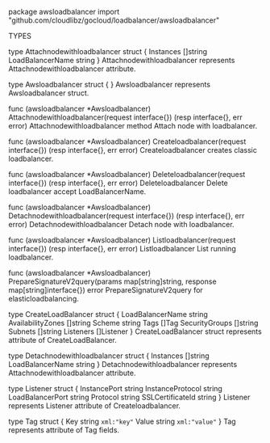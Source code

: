 package awsloadbalancer
    import "github.com/cloudlibz/gocloud/loadbalancer/awsloadbalancer"


TYPES

type Attachnodewithloadbalancer struct {
    Instances        []string
    LoadBalancerName string
}
    Attachnodewithloadbalancer represents Attachnodewithloadbalancer
    attribute.

type Awsloadbalancer struct {
}
    Awsloadbalancer represents Awsloadbalancer struct.

func (awsloadbalancer *Awsloadbalancer) Attachnodewithloadbalancer(request interface{}) (resp interface{}, err error)
    Attachnodewithloadbalancer method Attach node with loadbalancer.

func (awsloadbalancer *Awsloadbalancer) Createloadbalancer(request interface{}) (resp interface{}, err error)
    Createloadbalancer creates classic loadbalancer.

func (awsloadbalancer *Awsloadbalancer) Deleteloadbalancer(request interface{}) (resp interface{}, err error)
    Deleteloadbalancer Delete loadbalancer accept LoadBalancerName.

func (awsloadbalancer *Awsloadbalancer) Detachnodewithloadbalancer(request interface{}) (resp interface{}, err error)
    Detachnodewithloadbalancer Detach node with loadbalancer.

func (awsloadbalancer *Awsloadbalancer) Listloadbalancer(request interface{}) (resp interface{}, err error)
    Listloadbalancer List running loadbalancer.

func (awsloadbalancer *Awsloadbalancer) PrepareSignatureV2query(params map[string]string, response map[string]interface{}) error
    PrepareSignatureV2query for elasticloadbalancing.

type CreateLoadBalancer struct {
    LoadBalancerName  string
    AvailabilityZones []string
    Scheme            string
    Tags              []Tag
    SecurityGroups    []string
    Subnets           []string
    Listeners         []Listener
}
    CreateLoadBalancer struct represents attribute of CreateLoadBalancer.

type Detachnodewithloadbalancer struct {
    Instances        []string
    LoadBalancerName string
}
    Detachnodewithloadbalancer represents Attachnodewithloadbalancer
    attribute.

type Listener struct {
    InstancePort     string
    InstanceProtocol string
    LoadBalancerPort string
    Protocol         string
    SSLCertificateId string
}
    Listener represents Listener attribute of Createloadbalancer.

type Tag struct {
    Key   string `xml:"key"`
    Value string `xml:"value"`
}
    Tag represents attribute of Tag fields.


